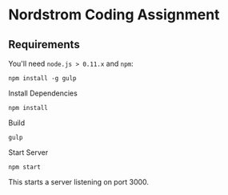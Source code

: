 # Nordstrom Coding Assignment

## Requirements

You'll need ```node.js > 0.11.x``` and ```npm```:

```
npm install -g gulp
```

Install Dependencies

```
npm install
```

Build

```
gulp

```

Start Server
```
npm start
```
This starts a server listening on port 3000.
